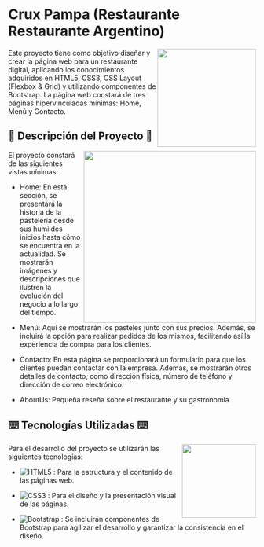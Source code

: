 # Crux Pampa (Restaurante Restaurante Argentino)

<img align="right" src="https://i.pinimg.com/originals/10/fc/80/10fc802fd9265606a38d7f6404f8616f.gif" width="200" />

Este proyecto tiene como objetivo diseñar y crear la página web para un restaurante digital, aplicando los conocimientos adquiridos en HTML5, CSS3, CSS Layout (Flexbox & Grid) y utilizando componentes de Bootstrap. La página web constará de tres páginas hipervinculadas mínimas: Home, Menú y Contacto.

## 📑 Descripción del Proyecto 📑

<img align="right" src="https://i.pinimg.com/originals/21/11/61/21116158daaeb1459b4ec0758505e1ad.gif" width="350" />

El proyecto constará de las siguientes vistas mínimas:

- Home: En esta sección, se presentará la historia de la pastelería desde sus humildes inicios hasta cómo se encuentra en la actualidad. Se mostrarán imágenes y descripciones que ilustren la evolución del negocio a lo largo del tiempo.

- Menú: Aquí se mostrarán los pasteles junto con sus precios. Además, se incluirá la opción para realizar pedidos de los mismos, facilitando así la experiencia de compra para los clientes.

- Contacto: En esta página se proporcionará un formulario para que los clientes puedan contactar con la empresa. Además, se mostrarán otros detalles de contacto, como dirección física, número de teléfono y dirección de correo electrónico.

- AboutUs: Pequeña reseña sobre el restaurante y su gastronomia.

## ⌨️ Tecnologías Utilizadas ⌨️

<img align="right" src="https://media2.giphy.com/media/bGgsc5mWoryfgKBx1u/200w.gif?cid=6c09b952pyhf3ubrmaz4jwnhwbwfp9q5asjg2ygyly6b6uk4&ep=v1_gifs_search&rid=200w.gif&ct=g" width="150" />

Para el desarrollo del proyecto se utilizarán las siguientes tecnologías:

- ![HTML5](https://img.shields.io/badge/html5-%23E34F26.svg?style=for-the-badge&logo=html5&logoColor=white) : Para la estructura y el contenido de las páginas web.
  
- ![CSS3](https://img.shields.io/badge/css3-%231572B6.svg?style=for-the-badge&logo=css3&logoColor=white) : Para el diseño y la presentación visual de las páginas.

- ![Bootstrap](https://img.shields.io/badge/bootstrap-%238511FA.svg?style=for-the-badge&logo=bootstrap&logoColor=white) : Se incluirán componentes de Bootstrap para agilizar el desarrollo y garantizar la consistencia en el diseño.

